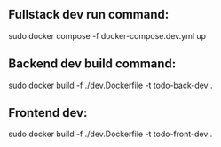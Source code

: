 

## Fullstack dev run command:  
sudo docker compose -f docker-compose.dev.yml up  
## Backend dev build command:  
sudo docker build -f ./dev.Dockerfile -t todo-back-dev .  
## Frontend dev:  
sudo docker build -f ./dev.Dockerfile -t todo-front-dev .  